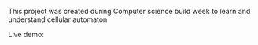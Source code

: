 This project was created during Computer science build week to learn and understand cellular automaton

Live demo: 